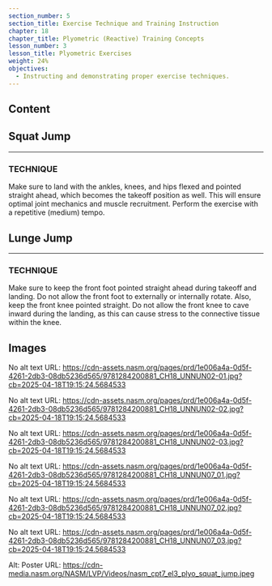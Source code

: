 ```yaml
---
section_number: 5
section_title: Exercise Technique and Training Instruction
chapter: 18
chapter_title: Plyometric (Reactive) Training Concepts
lesson_number: 3
lesson_title: Plyometric Exercises
weight: 24%
objectives:
  - Instructing and demonstrating proper exercise techniques.
---
```


## Content
## Squat Jump

---

### TECHNIQUE

Make sure to land with the ankles, knees, and hips flexed and pointed straight ahead, which becomes the takeoff position as well. This will ensure optimal joint mechanics and muscle recruitment. Perform the exercise with a repetitive (medium) tempo.

## Lunge Jump

---

### TECHNIQUE

Make sure to keep the front foot pointed straight ahead during takeoff and landing. Do not allow the front foot to externally or internally rotate. Also, keep the front knee pointed straight. Do not allow the front knee to cave inward during the landing, as this can cause stress to the connective tissue within the knee.

## Images

No alt text
URL: https://cdn-assets.nasm.org/pages/prd/1e006a4a-0d5f-4261-2db3-08db5236d565/9781284200881_CH18_UNNUN02-01.jpg?cb=2025-04-18T19:15:24.5684533

No alt text
URL: https://cdn-assets.nasm.org/pages/prd/1e006a4a-0d5f-4261-2db3-08db5236d565/9781284200881_CH18_UNNUN02-02.jpg?cb=2025-04-18T19:15:24.5684533

No alt text
URL: https://cdn-assets.nasm.org/pages/prd/1e006a4a-0d5f-4261-2db3-08db5236d565/9781284200881_CH18_UNNUN02-03.jpg?cb=2025-04-18T19:15:24.5684533

No alt text
URL: https://cdn-assets.nasm.org/pages/prd/1e006a4a-0d5f-4261-2db3-08db5236d565/9781284200881_CH18_UNNUN07_01.jpg?cb=2025-04-18T19:15:24.5684533

No alt text
URL: https://cdn-assets.nasm.org/pages/prd/1e006a4a-0d5f-4261-2db3-08db5236d565/9781284200881_CH18_UNNUN07_02.jpg?cb=2025-04-18T19:15:24.5684533

No alt text
URL: https://cdn-assets.nasm.org/pages/prd/1e006a4a-0d5f-4261-2db3-08db5236d565/9781284200881_CH18_UNNUN07_03.jpg?cb=2025-04-18T19:15:24.5684533

Alt: Poster
URL: https://cdn-media.nasm.org/NASM/LVP/Videos/nasm_cpt7_el3_plyo_squat_jump.jpeg